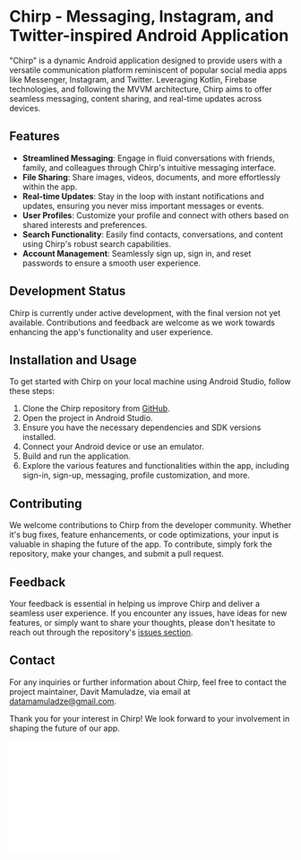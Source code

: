 # Chirp - Messaging, Instagram, and Twitter-inspired Android Application

"Chirp" is a dynamic Android application designed to provide users with a versatile communication platform reminiscent of popular social media apps like Messenger, Instagram, and Twitter. Leveraging Kotlin, Firebase technologies, and following the MVVM architecture, Chirp aims to offer seamless messaging, content sharing, and real-time updates across devices.

## Features
- **Streamlined Messaging**: Engage in fluid conversations with friends, family, and colleagues through Chirp's intuitive messaging interface.
- **File Sharing**: Share images, videos, documents, and more effortlessly within the app.
- **Real-time Updates**: Stay in the loop with instant notifications and updates, ensuring you never miss important messages or events.
- **User Profiles**: Customize your profile and connect with others based on shared interests and preferences.
- **Search Functionality**: Easily find contacts, conversations, and content using Chirp's robust search capabilities.
- **Account Management**: Seamlessly sign up, sign in, and reset passwords to ensure a smooth user experience.

## Development Status
Chirp is currently under active development, with the final version not yet available. Contributions and feedback are welcome as we work towards enhancing the app's functionality and user experience.

## Installation and Usage
To get started with Chirp on your local machine using Android Studio, follow these steps:
1. Clone the Chirp repository from [GitHub](https://github.com/DaviDM2005/Chirp).
2. Open the project in Android Studio.
3. Ensure you have the necessary dependencies and SDK versions installed.
4. Connect your Android device or use an emulator.
5. Build and run the application.
6. Explore the various features and functionalities within the app, including sign-in, sign-up, messaging, profile customization, and more.

## Contributing
We welcome contributions to Chirp from the developer community. Whether it's bug fixes, feature enhancements, or code optimizations, your input is valuable in shaping the future of the app. To contribute, simply fork the repository, make your changes, and submit a pull request.

## Feedback
Your feedback is essential in helping us improve Chirp and deliver a seamless user experience. If you encounter any issues, have ideas for new features, or simply want to share your thoughts, please don't hesitate to reach out through the repository's [issues section](https://github.com/DaviDM2005/Chirp/issues).

## Contact
For any inquiries or further information about Chirp, feel free to contact the project maintainer, Davit Mamuladze, via email at [datamamuladze@gmail.com](mailto:datamamuladze@gmail.com).

Thank you for your interest in Chirp! We look forward to your involvement in shaping the future of our app.





<img src="dove.png" alt="Alt text" style="width: 200px;">
